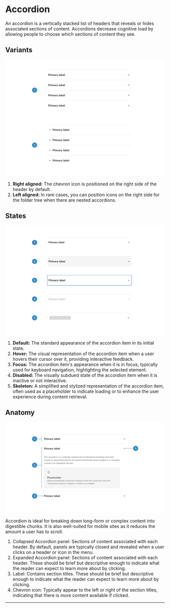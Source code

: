 # Accordion

An accordion is a vertically stacked list of headers that reveals or hides associated sections of content. Accordions decrease cognitive load by allowing people to choose which sections of content they see.

## Variants

<img src="../../assets/images/components/accordion-variants.jpg" alt="accordion-variants" width="752"/>

1. <b>Right aligned:</b> The chevron icon is positioned on the right side of the header by default.
2. <b>Left aligned:</b> In rare cases, you can position icons on the right side for the folder tree when there are nested accordions.

## States

<img src="../../assets/images/components/accordion-states.jpg" alt="accordion-states" width="752"/>

1. <b>Default:</b> The standard appearance of the accordion item in its initial state.
2. <b>Hover:</b> The visual representation of the accordion item when a user hovers their cursor over it, providing interactive feedback.
3. <b>Focus:</b> The accordion item's appearance when it is in focus, typically used for keyboard navigation, highlighting the selected element.
4. <b>Disabled:</b> The visually subdued state of the accordion item when it is inactive or not interactive.
5. <b>Skeleton:</b> A simplified and stylized representation of the accordion item, often used as a placeholder to indicate loading or to enhance the user experience during content retrieval.

## Anatomy

<img src="../../assets/images/components/accordion-anatomy.jpg" alt="accordion-anatomy" width="752"/>

Accordion is ideal for breaking down long-form or complex content into digestible chunks. It is also well-suited for mobile sites as it reduces the amount a user has to scroll.

1. Collapsed Accordion panel: Sections of content associated with each header. By default, panels are typically closed and revealed when a user clicks on a header or icon in the menu.
2. Expanded Accordion panel: Sections of content associated with each header.  These should be brief but descriptive enough to indicate what the reader can expect to learn more about by clicking.
3. Label: Contains section titles. These should be brief but descriptive enough to indicate what the reader can expect to learn more about by clicking.
4. Chevron icon: Typically appear to the left or right of the section titles, indicating that there is more content available if clicked.

___
